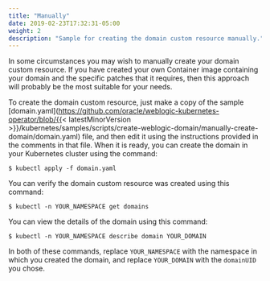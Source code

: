 ```yaml
---
title: "Manually"
date: 2019-02-23T17:32:31-05:00
weight: 2
description: "Sample for creating the domain custom resource manually."
---
```


In some circumstances you may wish to manually create your domain custom resource.  If you have created your own
Container image containing your domain and the specific patches that it requires, then this approach will probably
be the most suitable for your needs.

To create the domain custom resource, just make a copy of the sample [domain.yaml](https://github.com/oracle/weblogic-kubernetes-operator/blob/{{< latestMinorVersion >}}/kubernetes/samples/scripts/create-weblogic-domain/manually-create-domain/domain.yaml) file, and then edit
it using the instructions provided in the comments in that file.
When it is ready, you can create the domain in your Kubernetes cluster using the command:

```shell
$ kubectl apply -f domain.yaml
```

You can verify the domain custom resource was created using this command:

```shell
$ kubectl -n YOUR_NAMESPACE get domains
```

You can view the details of the domain using this command:

```shell
$ kubectl -n YOUR_NAMESPACE describe domain YOUR_DOMAIN
```

In both of these commands, replace `YOUR_NAMESPACE` with the namespace in which you created the domain, and
replace `YOUR_DOMAIN` with the `domainUID` you chose.
